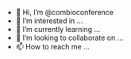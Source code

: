- 👋 Hi, I’m @combioconference
- 👀 I’m interested in ...
- 🌱 I’m currently learning ...
- 💞️ I’m looking to collaborate on ...
- 📫 How to reach me ...

<!---
combioconference/combioconference is a ✨ special ✨ repository because its `README.md` (this file) appears on your GitHub profile.
You can click the Preview link to take a look at your changes.
--->
